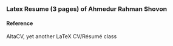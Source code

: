 ### Latex Resume (3 pages) of Ahmedur Rahman Shovon

#### Reference
AltaCV, yet another LaTeX CV/Résumé class